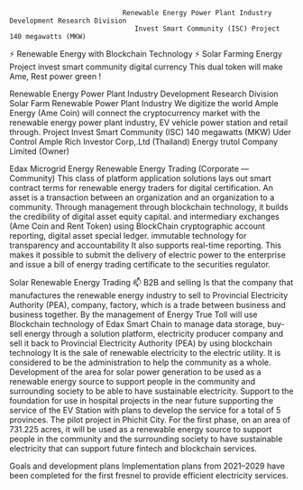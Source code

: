                                 
                                Renewable Energy Power Plant Industry Development Research Division
                                   Invest Smart Community (ISC) Project  140 megawatts (MKW)


⚡ Renewable Energy with Blockchain Technology ⚡
Solar Farming Energy Project invest smart community digital currency
This dual token will make Ame, Rest power green !

Renewable Energy Power Plant Industry Development Research Division
Solar Farm Renewable Power Plant Industry
We digitize the world
Ample Energy (Ame Coin)
will connect the cryptocurrency market with the renewable energy power plant industry, EV vehicle power station and retail through.
Project Invest Smart Community (ISC) 140 megawatts (MKW)
Uder Control Ample Rich Investor Corp,.Ltd (Thailand)
Energy trutol Company Limited (Owner)

Edax Microgrid Energy
Renewable Energy Trading (Corporate — Community)
This class of platform application solutions lays out smart contract terms for renewable energy traders for digital certification. An asset is a transaction between an organization and an organization to a community. Through management through blockchain technology, it builds the credibility of digital asset equity capital. and intermediary exchanges (Ame Coin and Rent Token) using BlockChain cryptographic account reporting, digital asset special ledger. immutable technology for transparency and accountability It also supports real-time reporting. This makes it possible to submit the delivery of electric power to the enterprise and issue a bill of energy trading certificate to the securities regulator.

Solar Renewable Energy Trading 📫
B2B and selling Is that the company that manufactures the renewable energy industry to sell to Provincial Electricity Authority (PEA), company, factory, which is a trade between business and business together. By the management of Energy True Toll will use Blockchain technology of Edax Smart Chain to manage data storage, buy-sell energy through a solution platform, electricity producer company and sell it back to Provincial Electricity Authority (PEA) by using blockchain technology It is the sale of renewable electricity to the electric utility. It is considered to be the administration to help the community as a whole.
Development of the area for solar power generation to be used as a renewable energy source to support people in the community and surrounding society to be able to have sustainable electricity. Support to the foundation for use in hospital projects in the near future supporting the service of the EV Station with plans to develop the service for a total of 5 provinces. The pilot project in Phichit City. For the first phase, on an area of ​​731.225 acres, it will be used as a renewable energy source to support people in the community and the surrounding society to have sustainable electricity that can support future fintech and blockchain services.

Goals and development plans
Implementation plans from 2021–2029 have been completed for the first fresnel to provide efficient electricity services.







